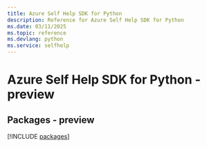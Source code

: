 ```yaml
---
title: Azure Self Help SDK for Python
description: Reference for Azure Self Help SDK for Python
ms.date: 03/11/2025
ms.topic: reference
ms.devlang: python
ms.service: selfhelp
---
```

# Azure Self Help SDK for Python - preview
## Packages - preview
[!INCLUDE [packages](self-help-index.md)]